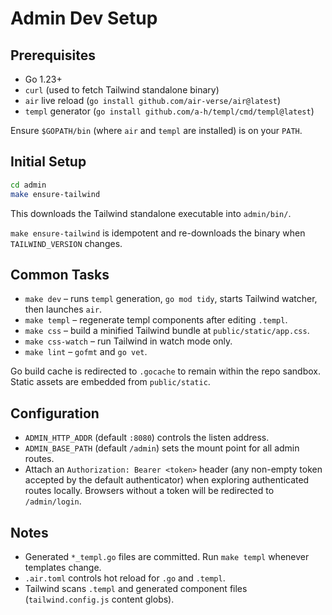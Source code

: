 # Admin Dev Setup

## Prerequisites

- Go 1.23+
- `curl` (used to fetch Tailwind standalone binary)
- `air` live reload (`go install github.com/air-verse/air@latest`)
- `templ` generator (`go install github.com/a-h/templ/cmd/templ@latest`)

Ensure `$GOPATH/bin` (where `air` and `templ` are installed) is on your `PATH`.

## Initial Setup

```bash
cd admin
make ensure-tailwind
```

This downloads the Tailwind standalone executable into `admin/bin/`.

`make ensure-tailwind` is idempotent and re-downloads the binary when `TAILWIND_VERSION` changes.

## Common Tasks

- `make dev` – runs `templ` generation, `go mod tidy`, starts Tailwind watcher, then launches `air`.
- `make templ` – regenerate templ components after editing `.templ`.
- `make css` – build a minified Tailwind bundle at `public/static/app.css`.
- `make css-watch` – run Tailwind in watch mode only.
- `make lint` – `gofmt` and `go vet`.

Go build cache is redirected to `.gocache` to remain within the repo sandbox. Static assets are embedded from `public/static`.

## Configuration

- `ADMIN_HTTP_ADDR` (default `:8080`) controls the listen address.
- `ADMIN_BASE_PATH` (default `/admin`) sets the mount point for all admin routes.
- Attach an `Authorization: Bearer <token>` header (any non-empty token accepted by the default authenticator) when exploring authenticated routes locally. Browsers without a token will be redirected to `/admin/login`.

## Notes

- Generated `*_templ.go` files are committed. Run `make templ` whenever templates change.
- `.air.toml` controls hot reload for `.go` and `.templ`.
- Tailwind scans `.templ` and generated component files (`tailwind.config.js` content globs).
